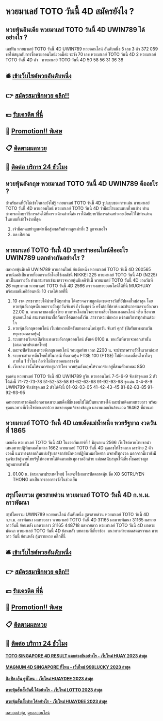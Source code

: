 # หวยมาเลย์ TOTO วันนี้ 4D สมัครยังไง ?
## หวยหุ้นอินเดีย หวยมาเลย์ TOTO วันนี้ 4D UWIN789 ได้อย่างไร ?
เลขฟัน หวยมาเลย์ TOTO วันนี้ 4D UWIN789 หวยออนไลน์ อันดับหนึ่ง 5
เลข 3 ตัว 372 059
ขอให้สนุกกับการซื้อหวยออนไลน์งวดนี้ค่ะ
ระวัง 70
เลข หวยมาเลย์ TOTO วันนี้ 4D 2 หวยมาเลย์ TOTO วันนี้ 4D ตัว   หวยมาเลย์ TOTO วันนี้ 4D 50 58 56 31 36 38

## 🛎 [เข้าเว็บไซต์หวยอันดับหนึ่ง](https://bit.ly/3BG5bNw)
## 👉 [สมัครสมาชิกหวย คลิก!!](https://bit.ly/3BG5bNw)
## 💵 [รับเครดิต ที่นี่](https://bit.ly/3C3mvgS)
## 👑 [Promotion!! พิเศษ](https://bit.ly/3C3mvgS)
## 📋 [ติดตามผลหวย](https://bit.ly/3C3mvgS)
## 📱 [ติดต่อ บริการ 24 ชัวโมง](https://bit.ly/3C3mvgS)

## หวยหุ้นอังกฤษ หวยมาเลย์ TOTO วันนี้ 4D UWIN789 คืออะไร ?
สำหรับคนที่ยังไม่เข้าใจเเละยังไม่รู้ หวยมาเลย์ TOTO วันนี้ 4D รูปแบบของการเเล่น หวยมาเลย์ TOTO วันนี้ 4D หวยออนไลน์ หวยมาเลย์ TOTO วันนี้ 4D ว่ามีอะไรและแแบบไหนบ้าง ท่านสามารถศึกษาวิธีการเล่นได้ที่ตารางด้านล่างนี้ค่ะ เราได้อธิบายวิธีการเล่นอย่างละเอียดไว้ให้ท่านอ่านในเเบบที่เข้าใจง่ายที่สุด
1. เจ้ามือกดเขย่าลูกเต๋าเพื่อสุ่มผลลัพธ์จากลูกเต๋าทั้ง 3 ลูกจนพอใจ
2. กด เปิดเกม

## หวยมาเลย์ TOTO วันนี้ 4D บาคาร่าออนไลน์คืออะไร UWIN789 แตกต่างกันอย่างไร ?
ผลหวยหุ้นนิเคอิ UWIN789 หวยออนไลน์ อันดับหนึ่ง หวยมาเลย์ TOTO วันนี้ 4D 260565 หวยนิเคอิเป็นหวยที่ออกรางวัลโดยใช้ผลดัชนี NIKKEI 225 หวยมาเลย์ TOTO วันนี้ 4D (N225) มาเป็นผลรางวัล ท่านสามารถเข้ามาตรวจหวยหุ้นนิเคอิวันนี้ หวยมาเลย์ TOTO วันนี้ 4D งวดวันที่ 26 พฤษภาคม หวยมาเลย์ TOTO วันนี้ 4D 2566 ตรวจผลหวยออนไลน์ได้ที่นี่ MUGHUAY พร้อมผลนิเคอิย้อนหลัง 10 งวดได้เลยที่นี่
1. 10 งวด เราชาวหวยได้นำมาให้ทุกท่าน ได้ตรวจความถูกต้องของรางวัลที่อัปเดตใหม่ล่าสุด โดยหวยหุ้นอังกฤษนั้นออกรางวัลทุกวันจันทร์ ถึงวันศุกร์ 5 ครั้งต่อสัปดาห์ และประกาศผลรางวัลเวลา 22.00 น. ตามเวลาของเมืองไทย หากท่านใดสนใจอยากจะเสี่ยงโชคแทงออนไลน์ หรือ ซื้อหวยหุ้นออนไลน์ สามารถเข้ามาซื้อกับเราได้ตลอดทั้งวัน เราชาวหวยมักหวย พร้อมบริการทุกท่านด้วยใจ
2. หวยหุ้นอังกฤษออนไลน์ เว็บมักหวยเปิดรับแทงออนไลน์ทุกวัน จันทร์ ศุกร์ (ปิดรับแทงตามวันหยุดของตลาดหุ้น)
3. ระบบทางเว็บจะเปิดรับแทงหวยอังกฤษออนไลน์ ตั้งแต่ 0100 น. ของวันที่หวยจะออกเท่านั้น (ตามเวลาประเทศไทย)
4. และจะปิดรับแทงหวยอังกฤษออนไลน์ รอบสุดท้าย เวลา 2200 น. จะประกาศรางวัลในเวลาต่อมา
5. ระบบจะทำการคืนโพยให้ในกรณี ที่ตลาดหุ้น FTSE 100 (FTSE) ไม่มีความเคลื่อนไหวใดๆ ภายใน 1 ชั่วโมง ถือว่าไม่มีการออกผลรางวัล
6. เว็บของเรานั้นให้ราคาจ่ายสูงกว่าใคร หวยหุ้นอังกฤษให้ราคาจ่ายอยู่ที่สามตัวบาทละ 850

ชุดเด่น หวยมาเลย์ TOTO วันนี้ 4D UWIN789 ยูวิน หวยออนไลน์ 7-5-6-9 จับเข้าชุดเลข 2 ตัวได้ดังนี้
71-72-73-78
51-52-53-58
61-62-63-68
91-92-93-98
ชุดเด่น 0-4-8-9 UWIN789 จับเข้าชุดเลข 2 ตัวได้ดังนี้
01-02-03-05
41-42-43-45
81-82-83-85
91-92-93-95

คอหวยสามารถคัดเลือกเอาเฉพาะเลขเด็ดที่ชื่นชอบไปใช้เป็นแนวทางได้ และฝากติดตามหวยลาว พร้อมชุดแนวทางที่เว็บไซต์ของเราด้วย
ขอขอบคุณเจ้าของข้อมูล
ผลงานเลขเงินล้านงวด 16462 ที่ผ่านมา

## หวยมาเลย์ TOTO วันนี้ 4D เลขเด็ดแม่น้ำหนึ่ง หวยรัฐบาล งวดวันที่ 1865
เลขเด็ด หวยมาเลย์ TOTO วันนี้ 4D ในงวดวันเสาร์ที่ 1 มิถุนายน 2566 เว็บไซต์หวยไทยขอนำเสนอหวยปฏิทินหมอไพศาล 1662 หวยมาเลย์ TOTO วันนี้ 4D ชุดเลขให้โชคลาภ เลขท้าย 2 ตัวงวดนี้ แนวทางสลากกินแบ่งรัฐบาลจากสำนักหวยปฏิทินหมอไพศาล แจกฟรีทุกงวด นอกจากนี้เรายังมีชุดจับเข้าคู่หวยไทยรัฐให้คอหวยได้ติดตามกันทุกงวดอีกด้วย แต่ขอสนับสนุนให้เสี่ยงโชคอย่างถูกกฎหมายเท่านั้น
1. 01.00 น. (ตามเวลาประเทศไทย) โดยจะใช้ผลการปิดตลาดหุ้น ชื่อ XO SOTRUYEN THONG มาเป็นการออกรางวัลในช่วงเย็น

## สรุปโดยรวม สูตรสายด่วน หวยมาเลย์ TOTO วันนี้ 4D ก.ท.ม. ลาวพัฒนา
สรุปโดยรวม UWIN789 หวยออนไลน์ อันดับหนึ่ง สูตรสายด่วน หวยมาเลย์ TOTO วันนี้ 4D ก.ท.ม. ลาวพัฒนา ผลหวยลาว หวยมาเลย์ TOTO วันนี้ 4D 31165 ผลหวยพัฒนา 31165 ผลหวยลาววันนี้ ย้อนหลัง
ผลหวยลาว 31165 448718
 ผลหวยลาว หวยมาเลย์ TOTO วันนี้ 4D ผลหวยพัฒนา หวยมาเลย์ TOTO วันนี้ 4D ย้อนหลัง 
บทความที่เกี่ยวข้อง
 แนวทางถ่ายทอดสดตรวจผล หวยลาว วันนี้ ย้อนหลัง ลุ้นรวยหวย คลิ๊กที่นี่  

## 🛎 [เข้าเว็บไซต์หวยอันดับหนึ่ง](https://bit.ly/3BG5bNw)
## 👉 [สมัครสมาชิกหวย คลิก!!](https://bit.ly/3BG5bNw)
## 💵 [รับเครดิต ที่นี่](https://bit.ly/3C3mvgS)
## 👑 [Promotion!! พิเศษ](https://bit.ly/3C3mvgS)
## 📋 [ติดตามผลหวย](https://bit.ly/3C3mvgS)
## 📱 [ติดต่อ บริการ 24 ชัวโมง](https://bit.ly/3C3mvgS)

#### [TOTO SINGAPORE 4D RESULT แตกต่างกันอย่างไร - เว็บใหม่ HUAY 2023 ล่าสุด](https://atom.io/themes/toto%20singapore%204d%20result%20แตกต่างกันอย่างไร%20-%20เว็บใหม่%20huay%202023%20ล่าสุด)
#### [MAGNUM 4D SINGAPORE ที่ไหน - เว็บใหม่ 999LUCKY 2023 ล่าสุด](https://atom.io/themes/magnum%204d%20singapore%20ที่ไหน%20-%20เว็บใหม่%20999lucky%202023%20ล่าสุด)
#### [สิง ปิด เย็น ดูที่ไหน - เว็บใหม่ HUAYDEE 2023 ล่าสุด](https://atom.io/themes/สิง%20ปิด%20เย็น%20ดูที่ไหน%20-%20เว็บใหม่%20huaydee%202023%20ล่าสุด)
#### [หวยหุ้นฮั่งเส็งวันนี้ ได้อย่างไร - เว็บใหม่ LOTTO 2023 ล่าสุด](https://atom.io/themes/หวยหุ้นฮั่งเส็งวันนี้%20ได้อย่างไร%20-%20เว็บใหม่%20lotto%202023%20ล่าสุด)
#### [หวยหุ้นฮั่งเส็งบ่าย ได้อย่างไร - เว็บใหม่ HUAYDEE 2023 ล่าสุด](https://atom.io/themes/หวยหุ้นฮั่งเส็งบ่าย%20ได้อย่างไร%20-%20เว็บใหม่%20huaydee%202023%20ล่าสุด)

[ผลบอลล่าสุด](https://siamsport.tv "ผลบอลล่าสุด"), [ดูบอลออนไลน์](https://siamsport.tv/ดูบอลสด "ดูบอลออนไลน์")